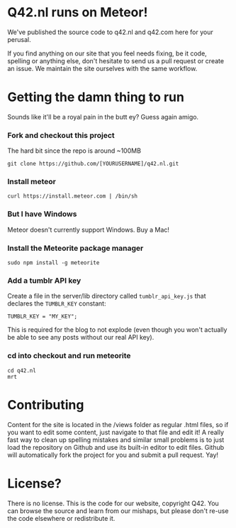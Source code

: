 # Q42.nl runs on Meteor!

We've published the source code to q42.nl and q42.com here for your perusal.

If you find anything on our site that you feel needs fixing, be it code, spelling or anything else,
don't hesitate to send us a pull request or create an issue. We maintain the site ourselves with the same workflow.

# Getting the damn thing to run
Sounds like it'll be a royal pain in the butt ey? Guess again amigo.

### Fork and checkout this project 
The hard bit since the repo is around ~100MB

	git clone https://github.com/[YOURUSERNAME]/q42.nl.git

### Install meteor

	curl https://install.meteor.com | /bin/sh
	
### But I have Windows

Meteor doesn't currently support Windows. Buy a Mac!

### Install the Meteorite package manager

	sudo npm install -g meteorite
	
### Add a tumblr API key

Create a file in the server/lib directory called `tumblr_api_key.js` that declares the `TUMBLR_KEY` constant:

	TUMBLR_KEY = "MY_KEY";
	
This is required for the blog to not explode (even though you won't actually be able to see any posts without our real API key).

### cd into checkout and run meteorite

	cd q42.nl
	mrt

# Contributing

Content for the site is located in the /views folder as regular .html files, so if you want to edit some content, just
navigate to that file and edit it! A really fast way to clean up spelling mistakes and similar small problems is to just
load the repository on Github and use its built-in editor to edit files. Github will automatically fork the project for you
and submit a pull request. Yay!

# License?

There is no license. This is the code for our website, copyright Q42. You can browse the source and learn from our mishaps,
but please don't re-use the code elsewhere or redistribute it.
